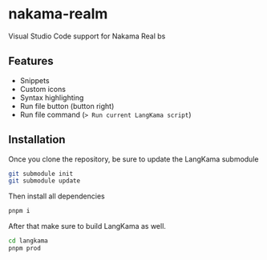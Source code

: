 # nakama-realm

Visual Studio Code support for Nakama Real bs

## Features

* Snippets
* Custom icons
* Syntax highlighting
* Run file button (button right)
* Run file command (`> Run current LangKama script`)

## Installation

Once you clone the repository, be sure to update the LangKama submodule

```sh
git submodule init
git submodule update
```

Then install all dependencies

```sh
pnpm i
```

After that make sure to build LangKama as well.

```sh
cd langkama
pnpm prod
```